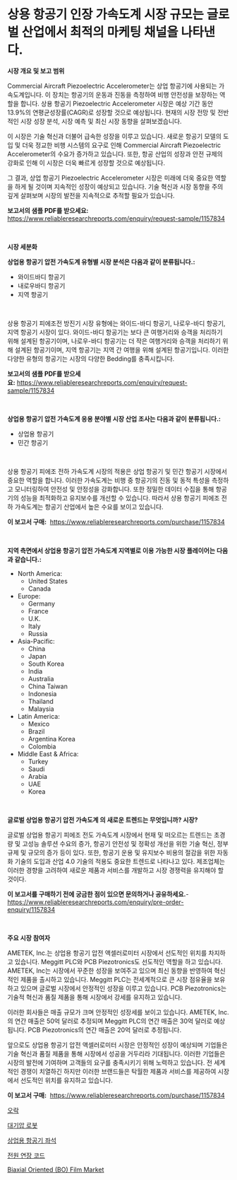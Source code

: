 <p><h1>상용 항공기 인장 가속도계 시장 규모는 글로벌 산업에서 최적의 마케팅 채널을 나타낸다.</h1></p><p><strong>시장 개요 및 보고 범위</strong></p>
<p><p>Commercial Aircraft Piezoelectric Accelerometer는 상업 항공기에 사용되는 가속도계입니다. 이 장치는 항공기의 운동과 진동을 측정하여 비행 안전성을 보장하는 역할을 합니다. 상용 항공기 Piezoelectric Accelerometer 시장은 예상 기간 동안 13.9%의 연평균성장률(CAGR)로 성장할 것으로 예상됩니다. 현재의 시장 전망 및 전반적인 시장 성장 분석, 시장 예측 및 최신 시장 동향을 살펴보겠습니다.</p><p>이 시장은 기술 혁신과 더불어 급속한 성장을 이루고 있습니다. 새로운 항공기 모델의 도입 및 더욱 정교한 비행 시스템의 요구로 인해 Commercial Aircraft Piezoelectric Accelerometer의 수요가 증가하고 있습니다. 또한, 항공 산업의 성장과 안전 규제의 강화로 인해 이 시장은 더욱 빠르게 성장할 것으로 예상됩니다.</p><p>그 결과, 상업 항공기 Piezoelectric Accelerometer 시장은 미래에 더욱 중요한 역할을 하게 될 것이며 지속적인 성장이 예상되고 있습니다. 기술 혁신과 시장 동향을 주의 깊게 살펴보며 시장의 발전을 지속적으로 추적할 필요가 있습니다.</p></p>
<p><strong>보고서의 샘플 PDF를 받으세요:</strong> <a href="https://www.reliableresearchreports.com/enquiry/request-sample/1157834">https://www.reliableresearchreports.com/enquiry/request-sample/1157834</a></p>
<p>&nbsp;</p>
<p><strong>시장 세분화</strong></p>
<p><strong>상업용 항공기 압전 가속도계 유형별 시장 분석은 다음과 같이 분류됩니다.:</strong></p>
<p><ul><li>와이드바디 항공기</li><li>내로우바디 항공기</li><li>지역 항공기</li></ul></p>
<p>&nbsp;</p>
<p><p>상용 항공기 피에조전 방진기 시장 유형에는 와이드-바디 항공기, 나로우-바디 항공기, 지역 항공기 시장이 있다. 와이드-바디 항공기는 보다 큰 여행거리와 승객을 처리하기 위해 설계된 항공기이며, 나로우-바디 항공기는 더 작은 여행거리와 승객을 처리하기 위해 설계된 항공기이며, 지역 항공기는 지역 간 여행을 위해 설계된 항공기입니다. 이러한 다양한 유형의 항공기는 시장의 다양한 Bedding를 충족시킵니다.</p></p>
<p><strong>보고서의 샘플 PDF를 받으세요:</strong>&nbsp;<a href="https://www.reliableresearchreports.com/enquiry/request-sample/1157834">https://www.reliableresearchreports.com/enquiry/request-sample/1157834</a></p>
<p>&nbsp;</p>
<p><strong> 상업용 항공기 압전 가속도계 응용 분야별 시장 산업 조사는 다음과 같이 분류됩니다.:</strong></p>
<p><ul><li>상업용 항공기</li><li>민간 항공기</li></ul></p>
<p>&nbsp;</p>
<p><p>상용 항공기 피에조 전하 가속도계 시장의 적용은 상업 항공기 및 민간 항공기 시장에서 중요한 역할을 합니다. 이러한 가속도계는 비행 중 항공기의 진동 및 동적 특성을 측정하고 모니터링하여 안전성 및 안정성을 강화합니다. 또한 정밀한 데이터 수집을 통해 항공기의 성능을 최적화하고 유지보수를 개선할 수 있습니다. 따라서 상용 항공기 피에조 전하 가속도계는 항공기 산업에서 높은 수요를 보이고 있습니다.</p></p>
<p><strong>이 보고서 구매:</strong>&nbsp; <a href="https://www.reliableresearchreports.com/purchase/1157834">https://www.reliableresearchreports.com/purchase/1157834</a></p>
<p>&nbsp;</p>
<p><strong>지역 측면에서 상업용 항공기 압전 가속도계 지역별로 이용 가능한 시장 플레이어는 다음과 같습니다.:</strong></p>
<p><ul>
    <li>
        North America:
        <ul>
            <li>United States</li>
            <li>Canada</li>
        </ul>
    </li>
    <li>
        Europe:
        <ul>
            <li>Germany</li>
            <li>France</li>
            <li>U.K.</li>
            <li>Italy</li>
            <li>Russia</li>
        </ul>
    </li>
    <li>
        Asia-Pacific:
        <ul>
            <li>China</li>
            <li>Japan</li>
            <li>South Korea</li>
            <li>India</li>
            <li>Australia</li>
            <li>China Taiwan</li>
            <li>Indonesia</li>
            <li>Thailand</li>
            <li>Malaysia</li>
        </ul>
    </li>
    <li>
        Latin America:
        <ul>
            <li>Mexico</li>
            <li>Brazil</li>
            <li>Argentina Korea</li>
            <li>Colombia</li>
        </ul>
    </li>
    <li>
        Middle East & Africa:
        <ul>
            <li>Turkey</li>
            <li>Saudi</li>
            <li>Arabia</li>
            <li>UAE</li>
            <li>Korea</li>
        </ul>
    </li>
    </ul></p>
<p>&nbsp;</p>
<p><strong>글로벌 상업용 항공기 압전 가속도계 의 새로운 트렌드는 무엇입니까? 시장?</strong></p>
<p><p>글로벌 상업용 항공기 피에조 전도 가속도계 시장에서 현재 및 떠오르는 트렌드는 초경량 및 고성능 솔루션 수요의 증가, 항공기 안전성 및 정확성 개선을 위한 기술 혁신, 정부 규제 및 규모의 증가 등이 있다. 또한, 항공기 운용 및 유지보수 비용의 절감을 위한 자동화 기술의 도입과 산업 4.0 기술의 적용도 중요한 트렌드로 나타나고 있다. 제조업체는 이러한 경향을 고려하여 새로운 제품과 서비스를 개발하고 시장 경쟁력을 유지해야 할 것이다.</p></p>
<p><strong>이 보고서를 구매하기 전에 궁금한 점이 있으면 문의하거나 공유하세요.</strong>- <a href="https://www.reliableresearchreports.com/enquiry/pre-order-enquiry/1157834">https://www.reliableresearchreports.com/enquiry/pre-order-enquiry/1157834</a></p>
<p>&nbsp;</p>
<p><strong>주요 시장 참여자</strong></p>
<p><p>AMETEK, Inc.는 상업용 항공기 압전 액셀러로미터 시장에서 선도적인 위치를 차지하고 있습니다. Meggitt PLC와 PCB Piezotronics도 선도적인 역할을 하고 있습니다. AMETEK, Inc는 시장에서 꾸준한 성장을 보여주고 있으며 최신 동향을 반영하여 혁신적인 제품을 출시하고 있습니다. Meggitt PLC는 전세계적으로 큰 시장 점유율을 보유하고 있으며 글로벌 시장에서 안정적인 성장을 이루고 있습니다. PCB Piezotronics는 기술적 혁신과 품질 제품을 통해 시장에서 강세를 유지하고 있습니다.</p><p>이러한 회사들은 매출 규모가 크며 안정적인 성장세를 보이고 있습니다. AMETEK, Inc.의 연간 매출은 50억 달러로 추정되며 Meggitt PLC의 연간 매출은 30억 달러로 예상됩니다. PCB Piezotronics의 연간 매출은 20억 달러로 추정됩니다.</p><p>앞으로도 상업용 항공기 압전 액셀러로미터 시장은 안정적인 성장이 예상되며 기업들은 기술 혁신과 품질 제품을 통해 시장에서 성공을 거두리라 기대됩니다. 이러한 기업들은 시장의 발전에 기여하며 고객들의 요구를 충족시키기 위해 노력하고 있습니다. 전 세계적인 경쟁이 치열하긴 하지만 이러한 브랜드들은 탁월한 제품과 서비스를 제공하여 시장에서 선도적인 위치를 유지하고 있습니다.</p></p>
<p><strong>이 보고서 구매:</strong>&nbsp;&nbsp;<a href="https://www.reliableresearchreports.com/purchase/1157834">https://www.reliableresearchreports.com/purchase/1157834</a></p>
<p><p><a href="https://github.com/trmesnao7959541/Market-Research-Report-List-1/blob/main/4092554190980.md">오락</a></p><p><a href="https://medium.com/@carlosdytouglas8907667/%EB%8C%80%EA%B8%B0-%EB%A1%9C%EB%B4%87-%EC%8B%9C%EC%9E%A5-%EB%A9%94%ED%8A%B8%EB%A6%AD%EC%8A%A4-%ED%95%B4%EB%8F%85-%EC%8B%9C%EC%9E%A5-%EC%A0%90%EC%9C%A0%EC%9C%A8-%ED%8A%B8%EB%A0%8C%EB%93%9C-%EB%B0%8F-%EC%84%B1%EC%9E%A5-%ED%8C%A8%ED%84%B4-28ef788c2d62">대기압 로봇</a></p><p><a href="https://github.com/vsn7qpua81q/Market-Research-Report-List-1/blob/main/5988926190981.md">상업용 항공기 좌석</a></p><p><a href="https://medium.com/@carlosdytouglas8907667/%EC%A0%84%EC%9B%90-%EC%97%B0%EC%9E%A5-%EC%BC%80%EC%9D%B4%EB%B8%94-%EC%8B%9C%EC%9E%A5-%EB%B6%84%EC%84%9D-%EA%B8%80%EB%A1%9C%EB%B2%8C-%EC%82%B0%EC%97%85-%EC%A0%84%EB%A7%9D-%EB%B0%8F-%EC%98%88%EC%B8%A1-2024%EB%85%84%EB%B6%80%ED%84%B0-2031%EB%85%84%EA%B9%8C%EC%A7%80-5d5674fc76c0">전원 연장 코드</a></p><p><a href="https://view.publitas.com/reportprime-1/biaxial-oriented-bo-film-market-size-and-growth-market-segmentation-regional-and-country-breakdowns-and-market-trends-for-period-from-2023-2030/">Biaxial Oriented (BO) Film Market</a></p></p>
